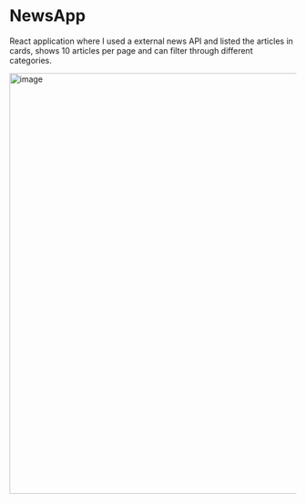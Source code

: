 # NewsApp

React application where I used a external news API and listed the articles in cards, shows 10 articles per page and can filter through different categories.

<img width="740" alt="image" src="https://github.com/user-attachments/assets/8d3637eb-36ff-4dbb-a6fa-ec9e3785b979" />

